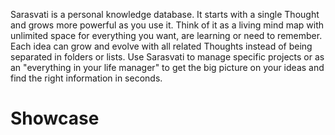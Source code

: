 Sarasvati is a personal knowledge database. It starts with a single Thought and grows more powerful as you use it. Think of it as a living mind map with unlimited space for everything you want, are learning or need to remember. Each idea can grow and evolve with all related Thoughts instead of being separated in folders or lists. Use Sarasvati to manage specific projects or as an "everything in your life manager" to get the big picture on your ideas and find the right information in seconds.

# Showcase
<script type="text/javascript" src="https://asciinema.org/a/577npasoge8wg3881rtq3sbzt.js" id="asciicast-577npasoge8wg3881rtq3sbzt" async></script>
